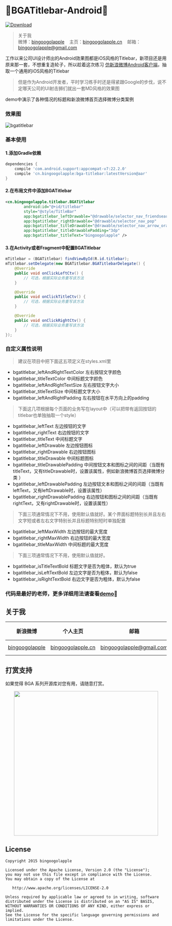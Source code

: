:running:BGATitlebar-Android:running:
============

[ ![Download](https://api.bintray.com/packages/bingoogolapple/maven/bga-titlebar/images/download.svg) ](https://bintray.com/bingoogolapple/maven/bga-titlebar/_latestVersion)
>关于我<br/>
>微博：<a href="http://weibo.com/bingoogol" target="_blank">bingoogolapple</a>&nbsp;&nbsp;&nbsp;&nbsp;主页：<a  href="http://www.bingoogolapple.cn" target="_blank">bingoogolapple.cn</a>&nbsp;&nbsp;&nbsp;&nbsp;邮箱：<a href="mailto:bingoogolapple@gmail.com" target="_blank">bingoogolapple@gmail.com</a>

工作以来公司UI设计师出的Android效果图都是iOS风格的Titlebar，新项目还是用原来那一套，不想重复造轮子，所以趁着这次练习 [仿新浪微博Android客户端](https://github.com/bingoogolapple/BGAWeiBo-Android)，抽取一个通用的iOS风格的Titlebar

>但是作为Android开发者，平时学习练手时还是得紧跟Google的步伐，说不定哪天公司的UI射击狮们就出一套MD风格的效果图

demo中演示了各种情况的标题和新浪微博首页选择微博分类案例

### 效果图
![bgatitlebar](https://cloud.githubusercontent.com/assets/8949716/17476247/99c19a10-5d91-11e6-85b1-55764481686e.gif)

### 基本使用

#### 1.添加Gradle依赖

```groovy
dependencies {
    compile 'com.android.support:appcompat-v7:22.2.0'
    compile 'cn.bingoogolapple:bga-titlebar:latestVersion@aar'
}
```

#### 2.在布局文件中添加BGATitlebar

```xml
<cn.bingoogolapple.titlebar.BGATitlebar
        android:id="@+id/titlebar"
        style="@style/TitleBar"
        app:bgatitlebar_leftDrawable="@drawable/selector_nav_friendsearch"
        app:bgatitlebar_rightDrawable="@drawable/selector_nav_pop"
        app:bgatitlebar_titleDrawable="@drawable/selector_nav_arrow_orange"
        app:bgatitlebar_titleDrawablePadding="3dp"
        app:bgatitlebar_titleText="bingoogolapple" />
```

#### 3.在Activity或者Fragment中配置BGATitlebar

```java
mTitlebar = (BGATitlebar) findViewById(R.id.titlebar);
mTitlebar.setDelegate(new BGATitlebar.BGATitlebarDelegate() {
    @Override
    public void onClickLeftCtv() {
        // 可选，根据实际业务重写该方法
    }

    @Override
    public void onClickTitleCtv() {
        // 可选，根据实际业务重写该方法
    }

    @Override
    public void onClickRightCtv() {
        // 可选，根据实际业务重写该方法
    }
});
```

### 自定义属性说明

>建议在项目中把下面这五项定义在styles.xml里

* bgatitlebar_leftAndRightTextColor 左右按钮文字颜色
* bgatitlebar_titleTextColor 中间标题文字颜色
* bgatitlebar_leftAndRightTextSize 左右按钮文字大小
* bgatitlebar_titleTextSize 中间标题文字大小
* bgatitlebar_leftAndRightPadding 左右按钮在水平方向上的padding

>下面这几项根据每个页面的业务写在layout中（可以把带有返回按钮的titlebar也单独抽取一个style）

* bgatitlebar_leftText 左边按钮的文字
* bgatitlebar_rightText 右边按钮的文字
* bgatitlebar_titleText 中间标题文字
* bgatitlebar_leftDrawable 左边按钮图标
* bgatitlebar_rightDrawable 右边按钮图标
* bgatitlebar_titleDrawable 中间标题图标
* bgatitlebar_titleDrawablePadding 中间按钮文本和图标之间的间距（当既有titleText，又有titleDrawable时，设置该属性，例如新浪微博首页选择微博分类 ）
* bgatitlebar_leftDrawablePadding 左边按钮文本和图标之间的间距（当既有leftText，又有leftDrawable时，设置该属性）
* bgatitlebar_rightDrawablePadding 右边按钮和图标之间的间距（当既有rightText，又有rightDrawable时，设置该属性）

>下面三项通常情况下不用，使用默认值就好。某个界面标题特别长并且左右文字短或者左右文字特别长并且标题特别短时单独配置

* bgatitlebar_leftMaxWidth 左边按钮的最大宽度
* bgatitlebar_rightMaxWidth 右边按钮的最大宽度
* bgatitlebar_titleMaxWidth 中间标题的最大宽度

>下面三项通常情况下不用，使用默认值就好。

* bgatitlebar_isTitleTextBold 标题文字是否为粗体，默认为true
* bgatitlebar_isLeftTextBold 左边文字是否为粗体，默认为false
* bgatitlebar_isRightTextBold 右边文字是否为粗体，默认为false

### 代码是最好的老师，更多详细用法请查看[demo](https://github.com/bingoogolapple/BGATitlebar-Android/tree/master/demo):feet:

## 关于我

| 新浪微博 | 个人主页 | 邮箱 | BGA系列开源库QQ群
| ------------ | ------------- | ------------ | ------------ |
| <a href="http://weibo.com/bingoogol" target="_blank">bingoogolapple</a> | <a  href="http://www.bingoogolapple.cn" target="_blank">bingoogolapple.cn</a>  | <a href="mailto:bingoogolapple@gmail.com" target="_blank">bingoogolapple@gmail.com</a> | ![BGA_CODE_CLUB](http://7xk9dj.com1.z0.glb.clouddn.com/BGA_CODE_CLUB.png?imageView2/2/w/200) |

## 打赏支持

如果觉得 BGA 系列开源库对您有用，请随意打赏。

<p align="center">
  <img src="http://7xk9dj.com1.z0.glb.clouddn.com/bga_pay.png" width="450">
</p>

## License

    Copyright 2015 bingoogolapple

    Licensed under the Apache License, Version 2.0 (the "License");
    you may not use this file except in compliance with the License.
    You may obtain a copy of the License at

       http://www.apache.org/licenses/LICENSE-2.0

    Unless required by applicable law or agreed to in writing, software
    distributed under the License is distributed on an "AS IS" BASIS,
    WITHOUT WARRANTIES OR CONDITIONS OF ANY KIND, either express or implied.
    See the License for the specific language governing permissions and
    limitations under the License.

